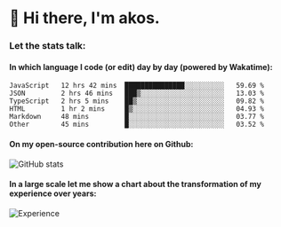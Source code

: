 # 👋 Hi there, I'm akos. 


### Let the stats talk:


#### In which language I code (or edit) day by day (powered by Wakatime): 

<!--START_SECTION:waka-->

```text
JavaScript   12 hrs 42 mins  ███████████████░░░░░░░░░░   59.69 %
JSON         2 hrs 46 mins   ███▒░░░░░░░░░░░░░░░░░░░░░   13.03 %
TypeScript   2 hrs 5 mins    ██▒░░░░░░░░░░░░░░░░░░░░░░   09.82 %
HTML         1 hr 2 mins     █▒░░░░░░░░░░░░░░░░░░░░░░░   04.93 %
Markdown     48 mins         █░░░░░░░░░░░░░░░░░░░░░░░░   03.77 %
Other        45 mins         █░░░░░░░░░░░░░░░░░░░░░░░░   03.52 %
```

<!--END_SECTION:waka-->

#### On my open-source contribution here on Github:
 
![GitHub stats](https://github-readme-stats.vercel.app/api?username=akosbalasko)

#### In a large scale let me show a chart about the transformation of my experience over years:   

![Experience](https://cr-skills-chart-widget.azurewebsites.net/api/api?username=akosbalasko)
